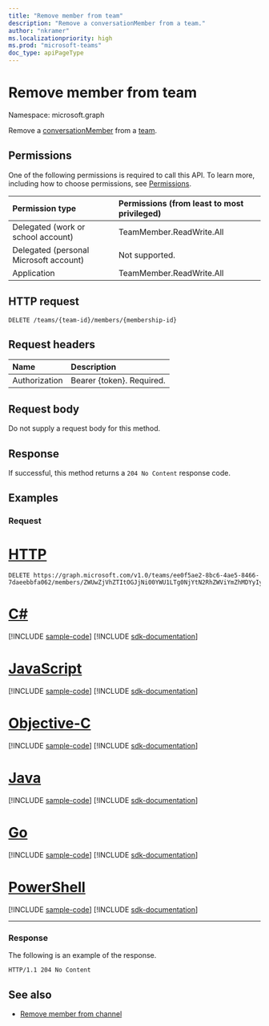 ```yaml
---
title: "Remove member from team"
description: "Remove a conversationMember from a team."
author: "nkramer"
ms.localizationpriority: high
ms.prod: "microsoft-teams"
doc_type: apiPageType
---
```


# Remove member from team
Namespace: microsoft.graph

Remove a [conversationMember](../resources/conversationmember.md) from a [team](../resources/team.md).

## Permissions
One of the following permissions is required to call this API. To learn more, including how to choose permissions, see [Permissions](/graph/permissions-reference).

|Permission type|Permissions (from least to most privileged)|
|:---|:---|
|Delegated (work or school account)| TeamMember.ReadWrite.All |
|Delegated (personal Microsoft account) | Not supported.    |
|Application| TeamMember.ReadWrite.All |


## HTTP request

<!-- {
  "blockType": "ignored"
}
-->
``` http
DELETE /teams/{team-id}/members/{membership-id}
```

## Request headers
|Name|Description|
|:---|:---|
|Authorization|Bearer {token}. Required.|

## Request body
Do not supply a request body for this method.

## Response

If successful, this method returns a `204 No Content` response code.

## Examples

### Request

# [HTTP](#tab/http)
<!-- {
  "blockType": "request",
  "name": "delete_members_from_team"
}
-->
``` http
DELETE https://graph.microsoft.com/v1.0/teams/ee0f5ae2-8bc6-4ae5-8466-7daeebbfa062/members/ZWUwZjVhZTItOGJjNi00YWU1LTg0NjYtN2RhZWViYmZhMDYyIyM3Mzc2MWYwNi0yYWM5LTQ2OWMtOWYxMC0yNzlhOGNjMjY3Zjk=
```
# [C#](#tab/csharp)
[!INCLUDE [sample-code](../includes/snippets/csharp/delete-members-from-team-csharp-snippets.md)]
[!INCLUDE [sdk-documentation](../includes/snippets/snippets-sdk-documentation-link.md)]

# [JavaScript](#tab/javascript)
[!INCLUDE [sample-code](../includes/snippets/javascript/delete-members-from-team-javascript-snippets.md)]
[!INCLUDE [sdk-documentation](../includes/snippets/snippets-sdk-documentation-link.md)]

# [Objective-C](#tab/objc)
[!INCLUDE [sample-code](../includes/snippets/objc/delete-members-from-team-objc-snippets.md)]
[!INCLUDE [sdk-documentation](../includes/snippets/snippets-sdk-documentation-link.md)]

# [Java](#tab/java)
[!INCLUDE [sample-code](../includes/snippets/java/delete-members-from-team-java-snippets.md)]
[!INCLUDE [sdk-documentation](../includes/snippets/snippets-sdk-documentation-link.md)]

# [Go](#tab/go)
[!INCLUDE [sample-code](../includes/snippets/go/delete-members-from-team-go-snippets.md)]
[!INCLUDE [sdk-documentation](../includes/snippets/snippets-sdk-documentation-link.md)]

# [PowerShell](#tab/powershell)
[!INCLUDE [sample-code](../includes/snippets/powershell/delete-members-from-team-powershell-snippets.md)]
[!INCLUDE [sdk-documentation](../includes/snippets/snippets-sdk-documentation-link.md)]

---

### Response
The following is an example of the response.
<!-- {
  "blockType": "response",
  "truncated": true
}
-->
``` http
HTTP/1.1 204 No Content
```

## See also

- [Remove member from channel](channel-delete-members.md)
